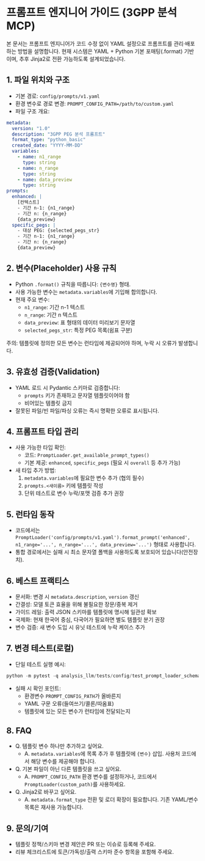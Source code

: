 # 프롬프트 엔지니어 가이드 (3GPP 분석 MCP)

본 문서는 프롬프트 엔지니어가 코드 수정 없이 YAML 설정으로 프롬프트를 관리·배포하는 방법을 설명합니다. 현재 시스템은 YAML + Python 기본 포매팅(.format) 기반이며, 추후 Jinja2로 전환 가능하도록 설계되었습니다.

## 1. 파일 위치와 구조

- 기본 경로: `config/prompts/v1.yaml`
- 환경 변수로 경로 변경: `PROMPT_CONFIG_PATH=/path/to/custom.yaml`
- 파일 구조 개요:

```yaml
metadata:
  version: "1.0"
  description: "3GPP PEG 분석 프롬프트"
  format_type: "python_basic"
  created_date: "YYYY-MM-DD"
  variables:
    - name: n1_range
      type: string
    - name: n_range
      type: string
    - name: data_preview
      type: string
prompts:
  enhanced: |
    [컨텍스트]
    - 기간 n-1: {n1_range}
    - 기간 n: {n_range}
    {data_preview}
  specific_pegs: |
    - 대상 PEG: {selected_pegs_str}
    - 기간 n-1: {n1_range}
    - 기간 n: {n_range}
    {data_preview}
```

## 2. 변수(Placeholder) 사용 규칙

- Python `.format()` 규칙을 따릅니다: `{변수명}` 형태.
- 사용 가능한 변수는 `metadata.variables`에 기입해 합의합니다.
- 현재 주요 변수:
  - `n1_range`: 기간 n-1 텍스트
  - `n_range`: 기간 n 텍스트
  - `data_preview`: 표 형태의 데이터 미리보기 문자열
  - `selected_pegs_str`: 특정 PEG 목록(쉼표 구분)

주의: 템플릿에 정의한 모든 변수는 런타임에 제공되어야 하며, 누락 시 오류가 발생합니다.

## 3. 유효성 검증(Validation)

- YAML 로드 시 Pydantic 스키마로 검증합니다:
  - `prompts` 키가 존재하고 문자열 템플릿이어야 함
  - 비어있는 템플릿 금지
- 잘못된 파일/빈 파일/파싱 오류는 즉시 명확한 오류로 표시됩니다.

## 4. 프롬프트 타입 관리

- 사용 가능한 타입 확인:
  - 코드: `PromptLoader.get_available_prompt_types()`
  - 기본 제공: `enhanced`, `specific_pegs` (필요 시 `overall` 등 추가 가능)
- 새 타입 추가 방법:
  1. `metadata.variables`에 필요한 변수 추가 (협의 필수)
  2. `prompts.<새이름>` 키에 템플릿 작성
  3. 단위 테스트로 변수 누락/포맷 검증 추가 권장

## 5. 런타임 동작

- 코드에서는 `PromptLoader('config/prompts/v1.yaml').format_prompt('enhanced', n1_range='...', n_range='...', data_preview='...')` 형태로 사용합니다.
- 통합 경로에서는 실패 시 최소 문자열 폴백을 사용하도록 보호되어 있습니다(안전장치).

## 6. 베스트 프랙티스

- 문서화: 변경 시 `metadata.description`, `version` 갱신
- 간결성: 모델 토큰 효율을 위해 불필요한 장문/중복 제거
- 가이드 레일: 출력 JSON 스키마를 템플릿에 명시해 일관성 확보
- 국제화: 현재 한국어 중심, 다국어가 필요하면 별도 템플릿 분기 권장
- 변수 검증: 새 변수 도입 시 유닛 테스트에 누락 케이스 추가

## 7. 변경 테스트(로컬)

- 단일 테스트 실행 예시:

```powershell
python -m pytest -q analysis_llm/tests/config/test_prompt_loader_schema.py
```

- 실패 시 확인 포인트:
  - 환경변수 `PROMPT_CONFIG_PATH`가 올바른지
  - YAML 구문 오류(들여쓰기/콜론/따옴표)
  - 템플릿에 있는 모든 변수가 런타임에 전달되는지

## 8. FAQ

- Q. 템플릿 변수 하나만 추가하고 싶어요.
  - A. `metadata.variables`에 목록 추가 후 템플릿에 `{변수}` 삽입. 사용처 코드에서 해당 변수를 제공해야 합니다.
- Q. 기본 파일이 아닌 다른 템플릿을 쓰고 싶어요.
  - A. `PROMPT_CONFIG_PATH` 환경 변수를 설정하거나, 코드에서 `PromptLoader(custom_path)`를 사용하세요.
- Q. Jinja2로 바꾸고 싶어요.
  - A. `metadata.format_type` 전환 및 로더 확장이 필요합니다. 기존 YAML/변수 목록은 재사용 가능합니다.

## 9. 문의/기여

- 템플릿 정책/스키마 변경 제안은 PR 또는 이슈로 등록해 주세요.
- 리뷰 체크리스트에 토큰/가독성/출력 스키마 준수 항목을 포함해 주세요.
